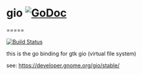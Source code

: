 # gio [![GoDoc](https://godoc.org/github.com/gotk3/gio?status.svg)](https://godoc.org/github.com/gotk3/gio)
=====

[![Build Status](https://travis-ci.org/gotk3/gio.png?branch=master)](https://travis-ci.org/gotk3/gio)

this is the go binding for gtk gio (virtual file system)

see: https://developer.gnome.org/gio/stable/